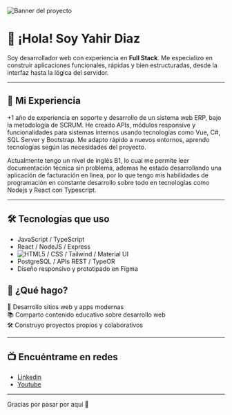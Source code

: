 ![Banner del proyecto](https://res.cloudinary.com/dnrvofnjf/image/upload/v1748526861/banner_programacion.png)

# 👋 ¡Hola! Soy Yahir Diaz

Soy desarrollador web con experiencia en **Full Stack**. Me especializo en construir aplicaciones funcionales, rápidas y bien estructuradas, desde la interfaz hasta la lógica del servidor.

--- 

## 💼 Mi Experiencia

+1 año de experiencia en soporte y desarrollo de un sistema web ERP, bajo la metodología de SCRUM. He
creado APIs, módulos responsive y funcionalidades para sistemas internos usando tecnologías como Vue,
C#, SQL Server y Bootstrap. Me adapto rápido a nuevos entornos, aprendo tecnologías según las
necesidades del proyecto.

Actualmente tengo un nivel de inglés B1, lo cual me permite leer documentación técnica sin problema, ademas he estado desarrollando una aplicación de facturación en linea, por lo que tengo mis habilidades de programación en constante desarrollo sobre todo en tecnologías como Nodejs y React con Typescript.

---

## 🛠️ Tecnologías que uso

- JavaScript / TypeScript
- React / NodeJS / Express
- ![HTML5](https://img.shields.io/badge/HTML5-E34F26?style=for-the-badge&logo=html5&logoColor=white) / CSS / Tailwind / Material UI
- PostgreSQL / APIs REST / TypeOR
- Diseño responsivo y prototipado en Figma

## 🚀 ¿Qué hago?

🎯 Desarrollo sitios web y apps modernas  
📚 Comparto contenido educativo sobre desarrollo web  
🛠️ Construyo proyectos propios y colaborativos

---

## 📺 Encuéntrame en redes

* [Linkedin](https://www.linkedin.com/in/yahirdz/)
* [Youtube](https://www.youtube.com/@diseño_inteligente)

---


Gracias por pasar por aquí 🙌
